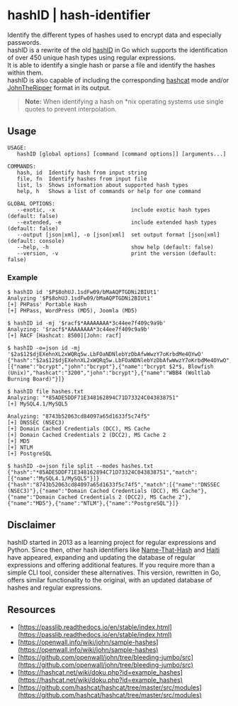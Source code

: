 # hashID | hash-identifier

Identify the different types of hashes used to encrypt data and especially passwords.  
hashID is a rewrite of the old [hashID](https://github.com/psypanda/hashID) in Go which supports the identification of over 450 unique hash types using regular expressions.  
It is able to identify a single hash or parse a file and identify the hashes within them.  
hashID is also capable of including the corresponding [hashcat](https://hashcat.net/hashcat/) mode and/or [JohnTheRipper](https://www.openwall.com/john/) format in its output.  
> **Note:** When identifying a hash on *nix operating systems use single quotes to prevent interpolation.

## Usage

```console
USAGE:
   hashID [global options] [command [command options]] [arguments...]

COMMANDS:
   hash, id  Identify hash from input string
   file, fn  Identify hashes from input file
   list, ls  Shows information about supported hash types
   help, h   Shows a list of commands or help for one command

GLOBAL OPTIONS:
   --exotic, -x                        include exotic hash types (default: false)
   --extended, -e                      include extended hash types (default: false)
   --output [json|xml], -o [json|xml]  set output format [json|xml] (default: console)
   --help, -h                          show help (default: false)
   --version, -v                       print the version (default: false)
```

### Example

```console
$ hashID id '$P$8ohUJ.1sdFw09/bMaAQPTGDNi2BIUt1'
Analyzing '$P$8ohUJ.1sdFw09/bMaAQPTGDNi2BIUt1'
[+] PHPass' Portable Hash
[+] PHPass, WordPress (MD5), Joomla (MD5)

$ hashID id -mj '$racf$*AAAAAAAA*3c44ee7f409c9a9b'
Analyzing: '$racf$*AAAAAAAA*3c44ee7f409c9a9b'
[+] RACF [Hashcat: 8500][John: racf]

$ hashID -o=json id -mj '$2a$12$djEXehnXL2xWQRq5w.LbFOaNDNlebYzDbAfwWwzY7oKrbdMe4OYwO'
{"hash":"$2a$12$djEXehnXL2xWQRq5w.LbFOaNDNlebYzDbAfwWwzY7oKrbdMe4OYwO","match":[{"name":"bcrypt","john":"bcrypt"},{"name":"bcrypt $2*$, Blowfish (Unix)","hashcat":"3200","john":"bcrypt"},{"name":"WBB4 (Woltlab Burning Board)"}]}

$ hashID file hashes.txt
Analyzing: "*85ADE5DDF71E348162894C71D73324C043838751"
[+] MySQL4.1/MySQL5 

Analyzing: "8743b52063cd84097a65d1633f5c74f5"
[+] DNSSEC (NSEC3) 
[+] Domain Cached Credentials (DCC), MS Cache 
[+] Domain Cached Credentials 2 (DCC2), MS Cache 2 
[+] MD5 
[+] NTLM 
[+] PostgreSQL

$ hashID -o=json file split --modes hashes.txt
{"hash":"*85ADE5DDF71E348162894C71D73324C043838751","match":[{"name":"MySQL4.1/MySQL5"}]}
{"hash":"8743b52063cd84097a65d1633f5c74f5","match":[{"name":"DNSSEC (NSEC3)"},{"name":"Domain Cached Credentials (DCC), MS Cache"},{"name":"Domain Cached Credentials 2 (DCC2), MS Cache 2"},{"name":"MD5"},{"name":"NTLM"},{"name":"PostgreSQL"}]}
```

## Disclaimer

hashID started in 2013 as a learning project for regular expressions and Python. Since then, other hash identifiers like [Name-That-Hash](https://github.com/HashPals/Name-That-Hash) and [Haiti](https://github.com/noraj/haiti) have appeared, expanding and updating the database of regular expressions and offering additional features. If you require more than a simple CLI tool, consider these alternatives. This version, rewritten in Go, offers similar functionality to the original, with an updated database of hashes and regular expressions.

## Resources

- [https://passlib.readthedocs.io/en/stable/index.html](https://passlib.readthedocs.io/en/stable/index.html)
- [https://openwall.info/wiki/john/sample-hashes](https://openwall.info/wiki/john/sample-hashes)
- [https://github.com/openwall/john/tree/bleeding-jumbo/src](https://github.com/openwall/john/tree/bleeding-jumbo/src)
- [https://hashcat.net/wiki/doku.php?id=example_hashes](https://hashcat.net/wiki/doku.php?id=example_hashes)
- [https://github.com/hashcat/hashcat/tree/master/src/modules](https://github.com/hashcat/hashcat/tree/master/src/modules)

